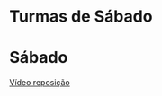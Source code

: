 # Turmas de Sábado
# Sábado
<a href="https://1drv.ms/f/s!AABDE_eMAQ0LgoEA?e=7yI6pS" target="_blank" onclick="window.open(this.href); return false;">Vídeo reposição</a>

